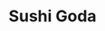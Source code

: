 ---
layout: place
title: "Sushi Goda"
permalink: /new-york/new-york/sushi-goda.html
stateAbbr: NY
stateName: New York
cityName: New York
seo:
  name: "Sushi Goda"
  type: Restaurant
  links: https://www.sushigoda.com/
description: "Sushi Goda serves delicious sushi in New York, New York. Try fresh Japanese dishes for a great dining experience. Available for takeout, delivery, lunch, and dinner."
place_id: ChIJM_t1kYpZwokRfJS9jGe1I04
photos:
  - name: >-
      places/ChIJM_t1kYpZwokRfJS9jGe1I04/photos/AeeoHcIwdiAuMiCVsXWU-pwXpCegK9-Sfe-vTM4FT7RLwvWs_h5Fiiv8ZIxWiw1ptY821GucqqP1Bq6yU1IaXg1OuESfGW3SjUwnXZdeSr6k-ixDvdGZS8VAStPLQjrqeVnrWekOM2hMF-z-JMAvTVQHdH2K8_bf5FrU2mVPr3A2d5LV_7KOrO2Ykpprg6-VuVhplVfmNQCP2Cf4p5NwFSttf3srmW0__M6HiTYTbSrUXPuQcZvOIzUcdl5DCnl0J5NbYLc1jZ0XgvjqfWBw97Gw6lhmSan_s17G3srepHQkPssOWNEPUAhtRWZVWFysG0I30fn1YJbPQP9lnYKqvZc0Me9lAfpjwxKJfUSdJb0qc7L3MXCwWDsDZymXhMjPnj90aCUDxLpMfMeotnJoh_MccsgxYhUq1NbMRT3Wcwb7pXf79w
    widthPx: 4000
    heightPx: 3000
    authorAttributions:
      - displayName: Tillmann Lenz
        uri: https://maps.google.com/maps/contrib/100821912200073440020
        photoUri: >-
          https://lh3.googleusercontent.com/a/ACg8ocKjtq8ZYLXyKbWwl1yoSVz1C6vTcRs2O6SAl6ocyn_GLa-0iQ=s100-p-k-no-mo
    flagContentUri: >-
      https://www.google.com/local/imagery/report/?cb_client=maps_api_places.places_api&image_key=!1e10!2sCIHM0ogKEICAgIDXyu7Ifw&hl=en-US
    googleMapsUri: >-
      https://www.google.com/maps/place//data=!3m4!1e2!3m2!1sCIHM0ogKEICAgIDXyu7Ifw!2e10!4m2!3m1!1s0x89c2598a9175fb33:0x4e23b5678cbd947c
  - name: >-
      places/ChIJM_t1kYpZwokRfJS9jGe1I04/photos/AeeoHcJi1_N3fcd1NsNMA53MBrVBMf9AEWfcY-LIJn4SKuDEnfsDumE6h8qpGLGqwzyaHCjyBp7_Yjg3STlSXb8Jt-HGgBx2fWjmSsYI4P35sU54Zt7m8TQV1ZQckgqdxudL61WlstG-Cu-wankl1sIbrxm4FUIBjWN98h25r7uSbYe4T5-BuY6hEGbcg7PdsrZvb8sUkGxL_fJr4teAZ84jtoyfLf6aA1fJZ7USH78gIvHZlMnLHGl0QJtrZCFLH-ps9k3pbhLPhLI1xsj21xq-NzmLn7imF7qxS595BhlJE1HvuQ
    widthPx: 4800
    heightPx: 3882
    authorAttributions:
      - displayName: Sushi Goda
        uri: https://maps.google.com/maps/contrib/104536883884885459863
        photoUri: >-
          https://lh3.googleusercontent.com/a/ACg8ocI_kGl_3ykvThOIwItkOPphwXJ2KWyYvvZyh_aNXnmgpeYTrw=s100-p-k-no-mo
    flagContentUri: >-
      https://www.google.com/local/imagery/report/?cb_client=maps_api_places.places_api&image_key=!1e10!2sAF1QipNTYvxLJV1MCIFr3a43tdtDYH25a1OJiRHhZpY4&hl=en-US
    googleMapsUri: >-
      https://www.google.com/maps/place//data=!3m4!1e2!3m2!1sAF1QipNTYvxLJV1MCIFr3a43tdtDYH25a1OJiRHhZpY4!2e10!4m2!3m1!1s0x89c2598a9175fb33:0x4e23b5678cbd947c
  - name: >-
      places/ChIJM_t1kYpZwokRfJS9jGe1I04/photos/AeeoHcJfdhEAyzDzuOFQ_oxRCl9ZtMP6k9f_edM9n3BrR1RNeQaA7kBzNWehV5jzpN0_NMC6qztVNWOzrc2DTuJlpjDSiquGkBxn657Jo3L44j4Qq7vsXrrLa7FlopPLtzGr-dFJo3HsBvPVWe5437uL10k0n0Rm-vSo-No8Mkk2CpFqUJursSsOe-6VqNay2A_HFE-YorFWjYqUjBOSxoNmDmQHEu5e30Gma2rx8UDPr1RGAciWirqGHabWY8hbAJ__qMZsYdnUmY3OiXZpXUQVDECBaBH_5sw0vHc2rmGVttYqx-TQw7E_XazKIS_hzze9IjXc1tA_zkq1obJb6zYD1APYCPci1UXu684dNipQnaldIR7i-2LNEFXc-1wMwFwskMkJvONyfmcAd1JFqaDOvFPczFmoDc1Ae7AZRb4VRYWhqYSNmT9GU_mAEx-WfEr-
    widthPx: 3024
    heightPx: 4032
    authorAttributions:
      - displayName: Tan Tandy
        uri: https://maps.google.com/maps/contrib/117738648847698127533
        photoUri: >-
          https://lh3.googleusercontent.com/a-/ALV-UjUeU1ahFFKS2uw52XRjgHdVvCy0QRiYV8m58Im3Ei1aSFQPHkc=s100-p-k-no-mo
    flagContentUri: >-
      https://www.google.com/local/imagery/report/?cb_client=maps_api_places.places_api&image_key=!1e10!2sCIABIhADydERBDgdHGfi-rkABdb2&hl=en-US
    googleMapsUri: >-
      https://www.google.com/maps/place//data=!3m4!1e2!3m2!1sCIABIhADydERBDgdHGfi-rkABdb2!2e10!4m2!3m1!1s0x89c2598a9175fb33:0x4e23b5678cbd947c
  - name: >-
      places/ChIJM_t1kYpZwokRfJS9jGe1I04/photos/AeeoHcLagwaaJQfZB7aFTm_VFHjeI2pT_Fg70dO-oeufpvXC6jUllLM-NqtMjYizeGANx1P6N4tdhG6v1yzOB4W2sKS_lPmK9jIj8Csj-cBURbFXIzNg0c6O2iu0O9m86Imja34g4IYogPX4CbkPbs06WA0t5AQ1Y2sgo4UbX2T4iBd6ZTx4jj-kO2fLBRj1zWmjpHE9mHa7QjfyWhZEan6dHPZW2nUaMP0MiUYsw3tWmdeIioNWeg8EPSlPXJg6M91sq-KmxsJsBFFCNG1qOKMg2zNI42suRV0ssmy-fwEt-mSbkw
    widthPx: 4800
    heightPx: 3459
    authorAttributions:
      - displayName: Sushi Goda
        uri: https://maps.google.com/maps/contrib/104536883884885459863
        photoUri: >-
          https://lh3.googleusercontent.com/a/ACg8ocI_kGl_3ykvThOIwItkOPphwXJ2KWyYvvZyh_aNXnmgpeYTrw=s100-p-k-no-mo
    flagContentUri: >-
      https://www.google.com/local/imagery/report/?cb_client=maps_api_places.places_api&image_key=!1e10!2sAF1QipNKxCcqBtDLXEvlsT2rQNZXPjNFrZUQiAjU3-mc&hl=en-US
    googleMapsUri: >-
      https://www.google.com/maps/place//data=!3m4!1e2!3m2!1sAF1QipNKxCcqBtDLXEvlsT2rQNZXPjNFrZUQiAjU3-mc!2e10!4m2!3m1!1s0x89c2598a9175fb33:0x4e23b5678cbd947c
  - name: >-
      places/ChIJM_t1kYpZwokRfJS9jGe1I04/photos/AeeoHcJaswrAcLIkd1o7z38qHVktiIkKUIlF60mJCYVJ_WMW3AoA3w7ap_FjayTz9c7Eq4XR7EmkemRQqlKNctvwkqfXUBFkey_mGkg2kDKiY5NpI_nRPEEsGmtlmUUe-oZUMR7R8XaBM2U29wGmTzthPoDC2hsKFzXl9yMnKd1gtE55fTC43jF0htRfpZRtC62Vs2V0clXlT5LLBRtbH5rjaOTqPKG4E7EGSe7M07WIBBNP5B-ByyuZUkjinDFm-eOjGIZHsCdkEsbfFZnth1pFUz3KTgEnUMm8_s_gkS7wVr0oT6JDVICbF9h-_dejtXnhyWNtRZkhC9kRZCvM_E9-zj9SH7nzOhJsx-yL_ml7NfRw2p0eHMEGSWAqaCvcsIBTxx21c9RaEtiHL_pYkN-HHC-t75TGxFRXqho6-rfdwlSL5B1b
    widthPx: 2596
    heightPx: 3462
    authorAttributions:
      - displayName: Vanessa Audrey
        uri: https://maps.google.com/maps/contrib/113026272324101874383
        photoUri: >-
          https://lh3.googleusercontent.com/a-/ALV-UjXofNqrXzFUTEe9fQ4NbSxzDwqtno4L93aghqGes7gPuvZVa2N9=s100-p-k-no-mo
    flagContentUri: >-
      https://www.google.com/local/imagery/report/?cb_client=maps_api_places.places_api&image_key=!1e10!2sCIHM0ogKEICAgMDwgLPZogE&hl=en-US
    googleMapsUri: >-
      https://www.google.com/maps/place//data=!3m4!1e2!3m2!1sCIHM0ogKEICAgMDwgLPZogE!2e10!4m2!3m1!1s0x89c2598a9175fb33:0x4e23b5678cbd947c
  - name: >-
      places/ChIJM_t1kYpZwokRfJS9jGe1I04/photos/AeeoHcKgyKjjG9VL6oTNHg9BTBcAnZftZ0ZaN7iMLbbt7scPGUP8x5ouOBvowq1pj2I4AT4cVIiEImb3LFkpUlmifG47ESaE4IGbvKw2vYEDcJ8Wh0kC9MBqBWilWdP_0Qwq8RuJF-CqMvhy3AQAzcuCDYTeGQnChgPRW7_JRgdZZ3dGY370W77IUHD_4wVUgoyzsF52gfCEQMoDg1WqP1leNAm2GQt8iVqbr0Vlt75ygDadoPhZwy7xGyxswiEC0FuzUmHLz84uRcnNOoBWufi9BqIH7LiL8oL4qrgyn-J-Fx6Ednc15FwqfSdEj5GDGZoT_ecXFRdOWFxx8nrlOmhtmeuwIUW0ezdLR13rZqLfALKBPG2jJuPy7gMDMdFs-_CkJ7Yt1fyuXwCLklcAhiRwp-rXbGCckmhgMsnEBwwSa9OKAD7L
    widthPx: 4032
    heightPx: 3024
    authorAttributions:
      - displayName: Tan Tandy
        uri: https://maps.google.com/maps/contrib/117738648847698127533
        photoUri: >-
          https://lh3.googleusercontent.com/a-/ALV-UjUeU1ahFFKS2uw52XRjgHdVvCy0QRiYV8m58Im3Ei1aSFQPHkc=s100-p-k-no-mo
    flagContentUri: >-
      https://www.google.com/local/imagery/report/?cb_client=maps_api_places.places_api&image_key=!1e10!2sCIHM0ogKEICAgID_8JuitwE&hl=en-US
    googleMapsUri: >-
      https://www.google.com/maps/place//data=!3m4!1e2!3m2!1sCIHM0ogKEICAgID_8JuitwE!2e10!4m2!3m1!1s0x89c2598a9175fb33:0x4e23b5678cbd947c
  - name: >-
      places/ChIJM_t1kYpZwokRfJS9jGe1I04/photos/AeeoHcLeiiMSuD-YHZICPJTJkFFvxJtvAPn8_k6glJywZNBtG8q79wc5dzk18eliKUzhuCd67f9Gh1I_bEeHck64x2PqTyrIiRbS4kel_CWUgzlD1_E5jBdgq7i4XaVNKs84nAE8qnAdH0mBtjCpD_qzp03m1H4sTAKHkkgmVfxq7QfE_Gxm0iL6fdJjLqnMPd0Zk3QvBdo01h181TvFkzPaF5ezsC2YlYsyEaw7ZS1mBDBeeRrytIaa7LSiKOxGgI8WcLjBfqlcmnoBNvpqYQo1LoYskXdwOtZQmXquHf3y8E6SryiLRDnzk0tGXRXdD3R5c1n9OGDmGJDWRxe15DDi7QE-UrngQScSQscpGf6fLVxyzK5NzvQeqp9UeKEQFbdOYPYDI3YAC7D3smPCBn7vvPC4shnNKRJ4BPfTN2MmxbhjIA
    widthPx: 4032
    heightPx: 3024
    authorAttributions:
      - displayName: Sarah Hui
        uri: https://maps.google.com/maps/contrib/101280977796290218004
        photoUri: >-
          https://lh3.googleusercontent.com/a/ACg8ocKCf-K9xuIneXnOnSP9jue4dPSgbJXiJOe6xuaOc258NHTT0Q=s100-p-k-no-mo
    flagContentUri: >-
      https://www.google.com/local/imagery/report/?cb_client=maps_api_places.places_api&image_key=!1e10!2sCIHM0ogKEICAgICLh_PbLQ&hl=en-US
    googleMapsUri: >-
      https://www.google.com/maps/place//data=!3m4!1e2!3m2!1sCIHM0ogKEICAgICLh_PbLQ!2e10!4m2!3m1!1s0x89c2598a9175fb33:0x4e23b5678cbd947c
  - name: >-
      places/ChIJM_t1kYpZwokRfJS9jGe1I04/photos/AeeoHcLCX_M37JvApN4UEGEW0nPv1q15OLafZpR_foI3HBySGUELJ04TJFFCsxtxggoFcWzSFDWPztWczYlmm_xmTQzYcXEUkJd8Y12huIRjqFzan8nLmmpgjq3VS7F5NVHjaNSneWtjrPbHYgDX3P-MgNsEV0ooXXFtP1SyfVVmfrOYgtfBmrr9R130S6z10xnw3hgzHlr-dv-VDuEnAspRM0vZClDNpP-mKB9qNd6iRiyaFCtS5K4buFcJHjb0W4vRy2TF7d4aNpQIeieIWEPM97fr0BV8Q_a7_dqc8lQn6SRI3_iU-rgwXkOpOyYSWsqXZtrhZ79TsPCVOS_sMLR7sRdDuu3tGlUR3WMvmu3mnIejj69K3eJRescfsFjrPPcuCstDJVVIDS7pR7kb46ub0xGMFn9ui_mjugLdD-XSEuI5Fuc
    widthPx: 4000
    heightPx: 3000
    authorAttributions:
      - displayName: Tillmann Lenz
        uri: https://maps.google.com/maps/contrib/100821912200073440020
        photoUri: >-
          https://lh3.googleusercontent.com/a/ACg8ocKjtq8ZYLXyKbWwl1yoSVz1C6vTcRs2O6SAl6ocyn_GLa-0iQ=s100-p-k-no-mo
    flagContentUri: >-
      https://www.google.com/local/imagery/report/?cb_client=maps_api_places.places_api&image_key=!1e10!2sCIHM0ogKEICAgIDXyu7I_wE&hl=en-US
    googleMapsUri: >-
      https://www.google.com/maps/place//data=!3m4!1e2!3m2!1sCIHM0ogKEICAgIDXyu7I_wE!2e10!4m2!3m1!1s0x89c2598a9175fb33:0x4e23b5678cbd947c
  - name: >-
      places/ChIJM_t1kYpZwokRfJS9jGe1I04/photos/AeeoHcJqYM2eIIB7yT9lV7wXK_UzHFW81CAggFmqG-GgedAN3HcpLphC3Z5GxwmbORzkdlobsJoHZbwnwyDIjAE3gKVjQt2SoQz_-RqC5EFCB9F3i5wot6rtWJ-g4Pr7I5A0_0fKiPvpY_gIE0yZFSKG_6BKEzcaenK49GAWScwjWQefN2_trEsnGHKJLoATDVEpUsEqF5C7qqJYAB-busvLHQQeFR3o3t1s0_iGxzfYLLOw9VmcH3TrNLo1hLxJMak3i8GVPPJavPy2PFzkAmpyPL0PzPkrcfgPl1DedhEPlJSIAQ
    widthPx: 4800
    heightPx: 3715
    authorAttributions:
      - displayName: Sushi Goda
        uri: https://maps.google.com/maps/contrib/104536883884885459863
        photoUri: >-
          https://lh3.googleusercontent.com/a/ACg8ocI_kGl_3ykvThOIwItkOPphwXJ2KWyYvvZyh_aNXnmgpeYTrw=s100-p-k-no-mo
    flagContentUri: >-
      https://www.google.com/local/imagery/report/?cb_client=maps_api_places.places_api&image_key=!1e10!2sAF1QipMQ6meUKaKoUsI9s4fZk1fHi4vVKCtDL7jYZwko&hl=en-US
    googleMapsUri: >-
      https://www.google.com/maps/place//data=!3m4!1e2!3m2!1sAF1QipMQ6meUKaKoUsI9s4fZk1fHi4vVKCtDL7jYZwko!2e10!4m2!3m1!1s0x89c2598a9175fb33:0x4e23b5678cbd947c
  - name: >-
      places/ChIJM_t1kYpZwokRfJS9jGe1I04/photos/AeeoHcLZG5UcrrO0TLD7YeJL9UYDU9KiXRB7MjKHVNXUwmhoK2VoL9-GIPH4a8zhkrHpiGSaSPKzzyBU0kUBl9XJ4d0P2P81MdUk9-VvJZ0VIqHGAjvsqNZqFPtyzla0RPRtUTHvdC8X0zQRu9QciSyEczK_-H0QFWpm8foEXGRzErjuFOQSmgdBvGCyeITrOos2OR-tGm71gbTq8xAok3n-a6waaAjXqne-OM1WaA_krydZzuWUSZ2VDxDAUkFaNMck-OQxqAcRbXuGFcnJuzXRCmy0FilsSbUhEnP-gFwL3wYYsw
    widthPx: 4601
    heightPx: 4480
    authorAttributions:
      - displayName: Sushi Goda
        uri: https://maps.google.com/maps/contrib/104536883884885459863
        photoUri: >-
          https://lh3.googleusercontent.com/a/ACg8ocI_kGl_3ykvThOIwItkOPphwXJ2KWyYvvZyh_aNXnmgpeYTrw=s100-p-k-no-mo
    flagContentUri: >-
      https://www.google.com/local/imagery/report/?cb_client=maps_api_places.places_api&image_key=!1e10!2sAF1QipOFpqtL5-T7BlddFd14uOirLw0WOI8JHUMsFl8O&hl=en-US
    googleMapsUri: >-
      https://www.google.com/maps/place//data=!3m4!1e2!3m2!1sAF1QipOFpqtL5-T7BlddFd14uOirLw0WOI8JHUMsFl8O!2e10!4m2!3m1!1s0x89c2598a9175fb33:0x4e23b5678cbd947c
address: 1576 3rd Ave, New York, NY 10128, USA
street: 1576 3rd Ave
city: New York
state: NY
zip: '10128'
country: USA
neighborhood: null
latitude: '40.780562'
longitude: '-73.952996'
accessibility_options:
  wheelchairAccessibleParking: false
  wheelchairAccessibleEntrance: true
business_status: OPERATIONAL
name: Sushi Goda
google_maps_links:
  directionsUri: >-
    https://www.google.com/maps/dir//''/data=!4m7!4m6!1m1!4e2!1m2!1m1!1s0x89c2598a9175fb33:0x4e23b5678cbd947c!3e0
  placeUri: https://maps.google.com/?cid=5630543415490745468
  writeAReviewUri: >-
    https://www.google.com/maps/place//data=!4m3!3m2!1s0x89c2598a9175fb33:0x4e23b5678cbd947c!12e1
  reviewsUri: >-
    https://www.google.com/maps/place//data=!4m4!3m3!1s0x89c2598a9175fb33:0x4e23b5678cbd947c!9m1!1b1
  photosUri: >-
    https://www.google.com/maps/place//data=!4m3!3m2!1s0x89c2598a9175fb33:0x4e23b5678cbd947c!10e5
primary_type: Sushi Restaurant
opening_hours:
  regular: null
  current: null
secondary_opening_hours:
  regular:
    weekdayDescriptions: null
    type: null
  current:
    weekdayDescriptions: null
    type: null
phone: (347) 472-7777
price_level: null
price_range: null
rating: '4.6'
rating_count: 144
website: https://www.sushigoda.com/
reviews:
  - name: >-
      places/ChIJM_t1kYpZwokRfJS9jGe1I04/reviews/ChZDSUhNMG9nS0VJQ0FnTURJZ01EZWR3EAE
    relativePublishTimeDescription: a week ago
    rating: 5
    text:
      text: >-
        I wish I could give the service more than 5 stars! Came here to
        celebrate a birthday and the sushi was delicious! I would definitely
        recommend the Rainbow Maki. The hostess was super sweet and
        accommodating. They did such a special celebration for my girlfriend and
        were so hospitable the entire evening. Would definitely recommend and
        will be coming back again!
      languageCode: en
    originalText:
      text: >-
        I wish I could give the service more than 5 stars! Came here to
        celebrate a birthday and the sushi was delicious! I would definitely
        recommend the Rainbow Maki. The hostess was super sweet and
        accommodating. They did such a special celebration for my girlfriend and
        were so hospitable the entire evening. Would definitely recommend and
        will be coming back again!
      languageCode: en
    authorAttribution:
      displayName: Mattia Cora
      uri: https://www.google.com/maps/contrib/101400217827321665911/reviews
      photoUri: >-
        https://lh3.googleusercontent.com/a/ACg8ocLf9F-rhFo9b8_IIkwxf6GHtAQhOEtdeqr-7mI2jdR7VUhu1w=s128-c0x00000000-cc-rp-mo
    publishTime: '2025-04-06T00:45:10.200618Z'
    flagContentUri: >-
      https://www.google.com/local/review/rap/report?postId=ChZDSUhNMG9nS0VJQ0FnTURJZ01EZWR3EAE&d=17924085&t=1
    googleMapsUri: >-
      https://www.google.com/maps/reviews/data=!4m6!14m5!1m4!2m3!1sChZDSUhNMG9nS0VJQ0FnTURJZ01EZWR3EAE!2m1!1s0x89c2598a9175fb33:0x4e23b5678cbd947c
  - name: >-
      places/ChIJM_t1kYpZwokRfJS9jGe1I04/reviews/ChZDSUhNMG9nS0VJQ0FnTUR3Z0xQWkFnEAE
    relativePublishTimeDescription: 3 weeks ago
    rating: 5
    text:
      text: >-
        The place was beautiful! The staff are all so nice and helpful, smiles
        everywhere :)

        I tried the omakase experience, Chef Michael was absolutely amazing! All
        of the courses from starters to dessert were both tasted & looked
        wonderful, he slowly explained and moving on to the next course on my
        own pace, and can adjust for any allergies too. highly recommend!
      languageCode: en
    originalText:
      text: >-
        The place was beautiful! The staff are all so nice and helpful, smiles
        everywhere :)

        I tried the omakase experience, Chef Michael was absolutely amazing! All
        of the courses from starters to dessert were both tasted & looked
        wonderful, he slowly explained and moving on to the next course on my
        own pace, and can adjust for any allergies too. highly recommend!
      languageCode: en
    authorAttribution:
      displayName: Vanessa Audrey
      uri: https://www.google.com/maps/contrib/113026272324101874383/reviews
      photoUri: >-
        https://lh3.googleusercontent.com/a-/ALV-UjXofNqrXzFUTEe9fQ4NbSxzDwqtno4L93aghqGes7gPuvZVa2N9=s128-c0x00000000-cc-rp-mo-ba2
    publishTime: '2025-03-22T13:21:34.794416Z'
    flagContentUri: >-
      https://www.google.com/local/review/rap/report?postId=ChZDSUhNMG9nS0VJQ0FnTUR3Z0xQWkFnEAE&d=17924085&t=1
    googleMapsUri: >-
      https://www.google.com/maps/reviews/data=!4m6!14m5!1m4!2m3!1sChZDSUhNMG9nS0VJQ0FnTUR3Z0xQWkFnEAE!2m1!1s0x89c2598a9175fb33:0x4e23b5678cbd947c
  - name: >-
      places/ChIJM_t1kYpZwokRfJS9jGe1I04/reviews/ChdDSUhNMG9nS0VJQ0FnSURYZ0lqT2l3RRAB
    relativePublishTimeDescription: 5 months ago
    rating: 5
    text:
      text: >-
        Came here for a birthday dinner Omakase and it exceeded our
        expectations. Every dish was beautiful and delicious, and the pace
        flowed wonderfully. Chef Michael was an outstanding artist and guide.
        Make sure you reserve ahead of time to be able to experience this at the
        sushi counter. 11/10 - we will be back.
      languageCode: en
    originalText:
      text: >-
        Came here for a birthday dinner Omakase and it exceeded our
        expectations. Every dish was beautiful and delicious, and the pace
        flowed wonderfully. Chef Michael was an outstanding artist and guide.
        Make sure you reserve ahead of time to be able to experience this at the
        sushi counter. 11/10 - we will be back.
      languageCode: en
    authorAttribution:
      displayName: Jill Cline
      uri: https://www.google.com/maps/contrib/103669838698291764351/reviews
      photoUri: >-
        https://lh3.googleusercontent.com/a-/ALV-UjWumH0yCNCxOPJqZjLAVJ2yy62hb8PYNtWRzn54OnjB01WWiLJW=s128-c0x00000000-cc-rp-mo-ba3
    publishTime: '2024-10-22T15:01:23.441325Z'
    flagContentUri: >-
      https://www.google.com/local/review/rap/report?postId=ChdDSUhNMG9nS0VJQ0FnSURYZ0lqT2l3RRAB&d=17924085&t=1
    googleMapsUri: >-
      https://www.google.com/maps/reviews/data=!4m6!14m5!1m4!2m3!1sChdDSUhNMG9nS0VJQ0FnSURYZ0lqT2l3RRAB!2m1!1s0x89c2598a9175fb33:0x4e23b5678cbd947c
  - name: >-
      places/ChIJM_t1kYpZwokRfJS9jGe1I04/reviews/ChZDSUhNMG9nS0VJQ0FnTUNnNW9PdFpBEAE
    relativePublishTimeDescription: a month ago
    rating: 5
    text:
      text: >-
        From the outside, the neon lit hallway that leads to Sushi Goda looks
        like a club, and on the inside, you have an incredibly elegant and cool
        restaurant. I wish I had been to this restaurant sooner - everything we
        had was delicious and was priced fairly. Highlights were the vegetable
        gyoza, crispy rice, and lobster maki roll.
      languageCode: en
    originalText:
      text: >-
        From the outside, the neon lit hallway that leads to Sushi Goda looks
        like a club, and on the inside, you have an incredibly elegant and cool
        restaurant. I wish I had been to this restaurant sooner - everything we
        had was delicious and was priced fairly. Highlights were the vegetable
        gyoza, crispy rice, and lobster maki roll.
      languageCode: en
    authorAttribution:
      displayName: Wendy Appelle
      uri: https://www.google.com/maps/contrib/103926559426484136163/reviews
      photoUri: >-
        https://lh3.googleusercontent.com/a-/ALV-UjUi2wyB9kQe63HJihq99rxkqrniKHlw3Ybf08QH4bM9Z-HS9Z-_=s128-c0x00000000-cc-rp-mo-ba3
    publishTime: '2025-02-16T20:16:58.647927Z'
    flagContentUri: >-
      https://www.google.com/local/review/rap/report?postId=ChZDSUhNMG9nS0VJQ0FnTUNnNW9PdFpBEAE&d=17924085&t=1
    googleMapsUri: >-
      https://www.google.com/maps/reviews/data=!4m6!14m5!1m4!2m3!1sChZDSUhNMG9nS0VJQ0FnTUNnNW9PdFpBEAE!2m1!1s0x89c2598a9175fb33:0x4e23b5678cbd947c
  - name: >-
      places/ChIJM_t1kYpZwokRfJS9jGe1I04/reviews/ChZDSUhNMG9nS0VJQ0FnTUR3Mlk3R1pnEAE
    relativePublishTimeDescription: 2 weeks ago
    rating: 5
    text:
      text: >-
        I went to Sushi Goda on a whim last weekend  with my boyfriend. We went
        in time for brunch which had an awesome deal of getting 3 sushi rolls (1
        specialized one and 2 regular rolls). Not only was it a great deal, the
        sushi itself was high quality and delicious and we left feeling very
        full. If I’m ever back in the area I will definitely try to go again!!
      languageCode: en
    originalText:
      text: >-
        I went to Sushi Goda on a whim last weekend  with my boyfriend. We went
        in time for brunch which had an awesome deal of getting 3 sushi rolls (1
        specialized one and 2 regular rolls). Not only was it a great deal, the
        sushi itself was high quality and delicious and we left feeling very
        full. If I’m ever back in the area I will definitely try to go again!!
      languageCode: en
    authorAttribution:
      displayName: Erin G.
      uri: https://www.google.com/maps/contrib/115635246820000763166/reviews
      photoUri: >-
        https://lh3.googleusercontent.com/a/ACg8ocKlUgWU0o2V7s-6yF8uTAIUDnQH54wIj_oQT6_MqO2iJ7iM=s128-c0x00000000-cc-rp-mo
    publishTime: '2025-03-26T23:09:32.795699Z'
    flagContentUri: >-
      https://www.google.com/local/review/rap/report?postId=ChZDSUhNMG9nS0VJQ0FnTUR3Mlk3R1pnEAE&d=17924085&t=1
    googleMapsUri: >-
      https://www.google.com/maps/reviews/data=!4m6!14m5!1m4!2m3!1sChZDSUhNMG9nS0VJQ0FnTUR3Mlk3R1pnEAE!2m1!1s0x89c2598a9175fb33:0x4e23b5678cbd947c
parking_options:
  paidStreetParking: true
payment_options:
  acceptsCreditCards: true
  acceptsDebitCards: true
  acceptsCashOnly: false
  acceptsNfc: true
allow_dogs: null
curbside_pickup: true
delivery: true
dine_in: true
good_for_children: true
good_for_groups: null
good_for_sports: false
live_music: false
menu_for_children: false
outdoor_seating: false
reservable: true
restroom: true
serves_beer: true
serves_breakfast: null
serves_brunch: true
serves_cocktails: true
serves_coffee: null
serves_dinner: true
serves_dessert: true
serves_lunch: true
serves_vegetarian_food: null
serves_wine: true
takeout: true
summary: null

---